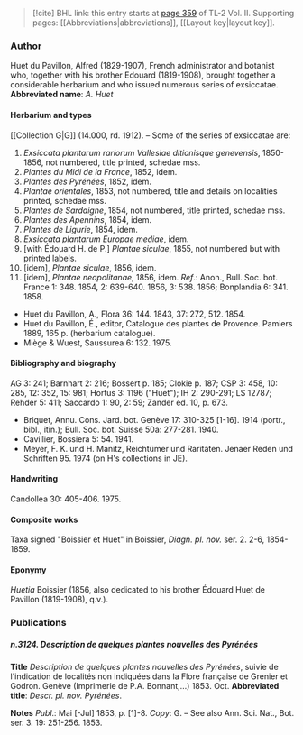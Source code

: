 > [!cite] BHL link: this entry starts at [page 359](https://www.biodiversitylibrary.org/page/33068601) of TL-2 Vol. II.
> Supporting pages: [[Abbreviations|abbreviations]], [[Layout key|layout key]].

### Author

Huet du Pavillon, Alfred (1829-1907), French administrator and botanist who, together with his brother Edouard (1819-1908), brought together a considerable herbarium and who issued numerous series of exsiccatae. 
**Abbreviated name**: *A. Huet*

#### Herbarium and types

[[Collection G|G]] (14.000, rd. 1912). – Some of the series of exsiccatae are:
1. *Exsiccata plantarum rariorum Vallesiae ditionisque genevensis*, 1850-1856, not numbered, title printed, schedae mss.
2. *Plantes du Midi de la France*, 1852, idem.
3. *Plantes des Pyrénées*, 1852, idem.
4. *Plantae orientales*, 1853, not numbered, title and details on localities printed, schedae mss.
5. *Plantes de Sardaigne*, 1854, not numbered, title printed, schedae mss.
6. *Plantes des Apennins*, 1854, idem.
7. *Plantes de Ligurie*, 1854, idem.
8. *Exsiccata plantarum Europae mediae*, idem.
9. \[with Édouard H. de P.\] *Plantae siculae*, 1855, not numbered but with printed labels.
10. \[idem\], *Plantae siculae*, 1856, idem.
11. \[idem\], *Plantae neapolitanae*, 1856, idem.
*Ref*.: Anon., Bull. Soc. bot. France 1: 348. 1854, 2: 639-640. 1856, 3: 538. 1856; Bonplandia 6: 341. 1858.
- Huet du Pavillon, A., Flora 36: 144. 1843, 37: 272, 512. 1854.
- Huet du Pavillon, É., editor, Catalogue des plantes de Provence. Pamiers 1889, 165 p. (herbarium catalogue).
- Miège & Wuest, Saussurea 6: 132. 1975.

#### Bibliography and biography

AG 3: 241; Barnhart 2: 216; Bossert p. 185; Clokie p. 187; CSP 3: 458, 10: 285, 12: 352, 15: 981; Hortus 3: 1196 ("Huet"); IH 2: 290-291; LS 12787; Rehder 5: 411; Saccardo 1: 90, 2: 59; Zander ed. 10, p. 673.
- Briquet, Annu. Cons. Jard. bot. Genève 17: 310-325 \[1-16\]. 1914 (portr., bibl., itin.); Bull. Soc. bot. Suisse 50a: 277-281. 1940.
- Cavillier, Bossiera 5: 54. 1941.
- Meyer, F. K. und H. Manitz, Reichtümer und Raritäten. Jenaer Reden und Schriften 95. 1974 (on H's collections in JE).

#### Handwriting

Candollea 30: 405-406. 1975.

#### Composite works

Taxa signed "Boissier et Huet" in Boissier, *Diagn. pl. nov.* ser. 2. 2-6, 1854-1859.

#### Eponymy

*Huetia* Boissier (1856, also dedicated to his brother Édouard Huet de Pavillon (1819-1908), q.v.).

### Publications

##### n.3124. Description de quelques plantes nouvelles des Pyrénées

**Title**
*Description de quelques plantes nouvelles des Pyrénées*, suivie de l'indication de localités non indiquées dans la Flore française de Grenier et Godron. Genève (Imprimerie de P.A. Bonnant,...) 1853. Oct.
**Abbreviated title**: *Descr. pl. nov. Pyrénées*.

**Notes**
*Publ*.: Mai \[-Jul\] 1853, p. \[1\]-8. *Copy*: G. – See also Ann. Sci. Nat., Bot. ser. 3. 19: 251-256. 1853.

